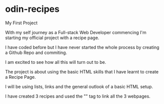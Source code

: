 # odin-recipes
My First Project

With my self journey as a Full-stack Web Developer commencing I'm starting my official project with a recipe page.

I have coded before but I have never started the whole process by creating a Github Repo and commiting.

I am excited to see how all this will turn out to be.

The project is about using the basic HTML skills that I have learnt to create a Recipe Page.

I will be using lists, links and the general outlook of a basic HTML setup.

I have created 3 recipes and used the "<a>" tag to link all the 3 webpages.